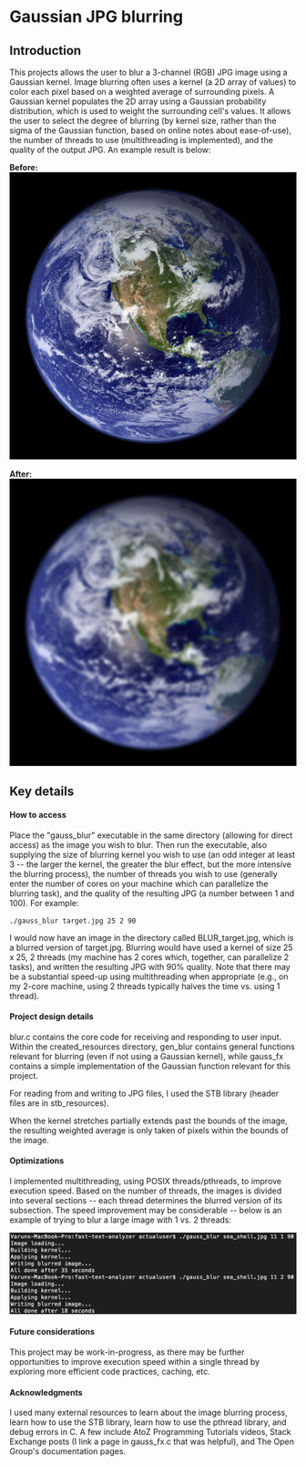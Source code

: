 # Gaussian JPG blurring

## Introduction

This projects allows the user to blur a 3-channel (RGB) JPG image using a Gaussian kernel. Image blurring often uses a kernel (a 2D array of values) to color each pixel based on a weighted average of surrounding pixels. A Gaussian kernel populates the 2D array using a Gaussian probability distribution, which is used to weight the surrounding cell's values. It allows the user to select the degree of blurring (by kernel size, rather than the sigma of the Gaussian function, based on online notes about ease-of-use), the number of threads to use (multithreading is implemented), and the quality of the output JPG. An example result is below:

**Before:**
![Pre blur](https://github.com/vx5/gaussian-blur/blob/main/images/example.jpg?raw=true)

**After:**
![Post blur](https://github.com/vx5/gaussian-blur/blob/main/images/BLUR_example.jpg?raw=true)

## Key details

#### How to access

Place the "gauss_blur" executable in the same directory (allowing for direct access) as the image you wish to blur. Then run the executable, also supplying the size of blurring kernel you wish to use (an odd integer at least 3 -- the larger the kernel, the greater the blur effect, but the more intensive the blurring process), the number of threads you wish to use (generally enter the number of cores on your machine which can parallelize the blurring task), and the quality of the resulting JPG (a number between 1 and 100). For example:

```
./gauss_blur target.jpg 25 2 90
```

I would now have an image in the directory called BLUR_target.jpg, which is a blurred version of target.jpg. Blurring would have used a kernel of size 25 x 25, 2 threads (my machine has 2 cores which, together, can parallelize 2 tasks), and written the resulting JPG with 90% quality. Note that there may be a substantial speed-up using multithreading when appropriate (e.g., on my 2-core machine, using 2 threads typically halves the time vs. using 1 thread).

#### Project design details

blur.c contains the core code for receiving and responding to user input. Within the created_resources directory, gen_blur contains general functions relevant for blurring (even if not using a Gaussian kernel), while gauss_fx contains a simple implementation of the Gaussian function relevant for this project.

For reading from and writing to JPG files, I used the STB library (header files are in stb_resources).

When the kernel stretches partially extends past the bounds of the image, the resulting weighted average is only taken of pixels within the bounds of the image.

#### Optimizations

I implemented multithreading, using POSIX threads/pthreads, to improve execution speed. Based on the number of threads, the images is divided into several sections -- each thread determines the blurred version of its subsection. The speed improvement may be considerable -- below is an example of trying to blur a large image with 1 vs. 2 threads:

![Speed improvement](https://github.com/vx5/gaussian-blur/blob/main/images/performance.jpg?raw=true)

#### Future considerations 

This project may be work-in-progress, as there may be further opportunities to improve execution speed within a single thread by exploring more efficient code practices, caching, etc.

#### Acknowledgments

I used many external resources to learn about the image blurring process, learn how to use the STB library, learn how to use the pthread library, and debug errors in C. A few include AtoZ Programming Tutorials videos, Stack Exchange posts (I link a page in gauss_fx.c that was helpful), and The Open Group's documentation pages.
